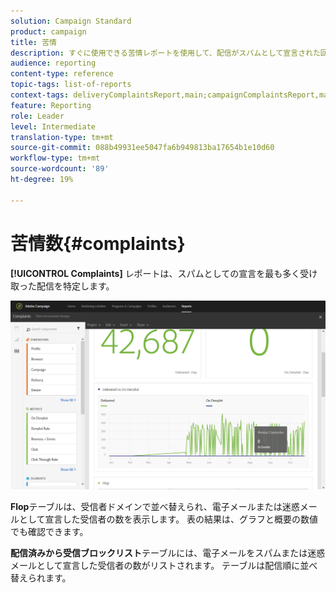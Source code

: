 ```yaml
---
solution: Campaign Standard
product: campaign
title: 苦情
description: すぐに使用できる苦情レポートを使用して、配信がスパムとして宣言された回数を確認します。
audience: reporting
content-type: reference
topic-tags: list-of-reports
context-tags: deliveryComplaintsReport,main;campaignComplaintsReport,main;programComplaintsReport,main
feature: Reporting
role: Leader
level: Intermediate
translation-type: tm+mt
source-git-commit: 088b49931ee5047fa6b949813ba17654b1e10d60
workflow-type: tm+mt
source-wordcount: '89'
ht-degree: 19%

---
```



# 苦情数{#complaints}

**[!UICONTROL Complaints]** レポートは、スパムとしての宣言を最も多く受け取った配信を特定します。

![](assets/delivery_reports_complaints.png)

**Flop**&#x200B;テーブルは、受信者ドメインで並べ替えられ、電子メールまたは迷惑メールとして宣言した受信者の数を表示します。 表の結果は、グラフと概要の数値でも確認できます。

**配信済みから受信ブロックリスト**&#x200B;テーブルには、電子メールをスパムまたは迷惑メールとして宣言した受信者の数がリストされます。 テーブルは配信順に並べ替えられます。
